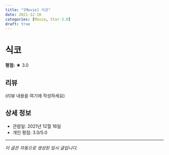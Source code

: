 ```yaml
---
title: "[Movie] 식코"
date: 2021-12-16
categories: [Movie, Star-3.0]
draft: true
---
```


# 식코

**평점:** ★ 3.0

## 리뷰

(리뷰 내용을 여기에 작성하세요)

## 상세 정보

- 관람일: 2021년 12월 16일
- 개인 평점: 3.0/5.0

---

*이 글은 자동으로 생성된 임시 글입니다.*
